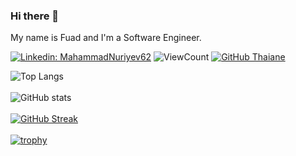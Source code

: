 ### Hi there 👋
My name is Fuad and I'm a Software Engineer.

[![Linkedin: MahammadNuriyev62](https://img.shields.io/badge/-MahammadNuriyev62-blue?style=flat-square&logo=Linkedin&logoColor=white&link=https://https://www.linkedin.com/in/MahammadNuriyev62/)](https://www.linkedin.com/in/MahammadNuriyev62/)    ![ViewCount](https://komarev.com/ghpvc/?username=MahammadNuriyev62&color=1A4730)
[![GitHub Thaiane](https://img.shields.io/github/followers/MahammadNuriyev62?label=follow&style=social)](https://github.com/MahammadNuriyev62)

![Top Langs](https://github-readme-stats.vercel.app/api/top-langs/?username=MahammadNuriyev62&layout=compact&theme=gotham&custom_title=Statistics)<br><br>
![GitHub stats](https://github-readme-stats.vercel.app/api?username=MahammadNuriyev62&show_icons=true&hide_title=true&count_private=true&include_all_commits=true&count_private=true&theme=gotham)<br><br>
[![GitHub Streak](https://github-readme-streak-stats.herokuapp.com/?user=MahammadNuriyev62&theme=dark)](https://git.io/streak-stats)<br><br>
[![trophy](https://github-profile-trophy.vercel.app/?username=MahammadNuriyev62&theme=onedark&margin-w=5&rank=C,B,A,AA,AAA,S,SS,SSS&)](https://github.com/ryo-ma/github-profile-trophy)<br>
